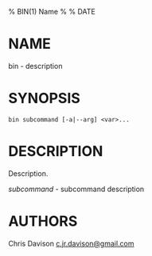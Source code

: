 % BIN(1) Name
%
% DATE


# NAME

bin - description

# SYNOPSIS

    bin subcommand [-a|--arg] <var>...
    
# DESCRIPTION

Description.

*subcommand* - subcommand description

# AUTHORS

Chris Davison <c.jr.davison@gmail.com>
